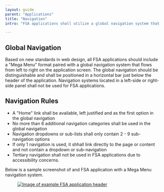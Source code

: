 ```yaml
---
layout: guide
parent: "Applications"
title: "Navigation"
intro: "FSA applications shall utilize a global navigation system that complies with the below specifications."

---
```


## Global Navigation

Based on new standards in web design, all FSA applications should include a "Mega Menu" format paired with a global navigation system that flows from left to right on the application screen. The global navigation should be distinguishable and shall be positioned in a horizontal bar just below the header of the application. Navigation systems located in a left-side or right-side panel shall not be used for FSA applications.

## Navigation Rules

  * A "Home" link shall be available, left justified and as the first option in the global navigation
  * No more than 6 additional navigation categories shall be used in the global navigation
  * Navigation dropdowns or sub-lists shall only contain 2 - 9 sub-navigation options
  * If only 1 navigation is used, it shhall link directly to the page or content and not contain a dropdown or sub-navigation
  * Tertiary navigation shall not be used in FSA applications due to accessibility concerns.

Below is a sample screenshot of and FSA application with a Mega Menu navigation system.

<figure>
  <a href="{{ site.baseurl }}img/subcategories/applications/mega-menu.png" target="_blank"><img src="{{ site.baseurl }}img/subcategories/applications/mega-menu.png" alt="Image of example FSA application header"></a>
</figure>
